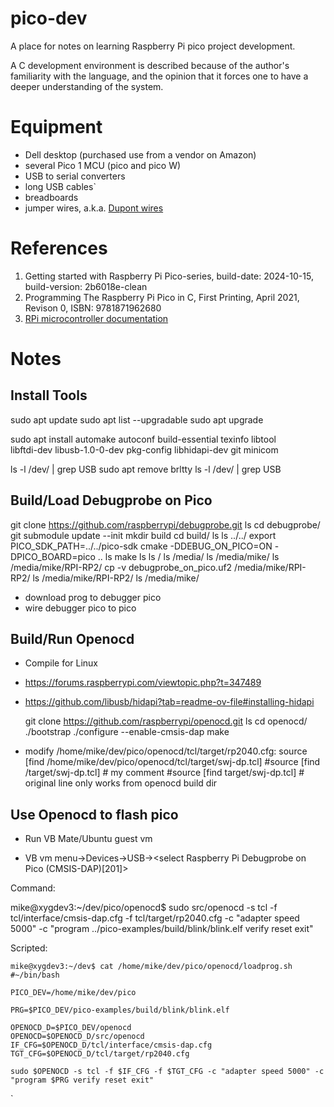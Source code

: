 # pico-dev

A place for notes on learning Raspberry Pi pico project development.

A C development environment is described because of the author's familiarity 
with the language, and the opinion
that it forces one to have a deeper understanding of the system.

# Equipment

- Dell desktop (purchased use from a vendor on Amazon)
- several Pico 1 MCU (pico and pico W)
- USB to serial converters
- long USB cables`
- breadboards
- jumper wires, a.k.a. [Dupont wires](https://www.reddit.com/r/electronics/comments/ioc6sf/i_finally_foundout_why_dupont_connectors_are/?rdt=36730)

# References

1. Getting started with Raspberry Pi Pico-series, build-date: 2024-10-15, build-version: 2b6018e-clean
2. Programming The Raspberry Pi Pico in C, First Printing, April 2021, Revison 0, ISBN: 9781871962680
3. [RPi microcontroller documentation](https://www.raspberrypi.com/documentation/microcontrollers/)

# Notes

## Install Tools

   sudo apt update
   sudo apt list --upgradable
   sudo apt upgrade

   sudo apt install automake autoconf build-essential texinfo libtool \
   libftdi-dev libusb-1.0-0-dev pkg-config libhidapi-dev git minicom

   ls -l /dev/ | grep USB
   sudo apt remove brltty 
   ls -l /dev/ | grep USB

## Build/Load Debugprobe on Pico

   git clone https://github.com/raspberrypi/debugprobe.git
   ls
   cd debugprobe/
   git submodule update --init
   mkdir build
   cd build/
   ls
   ls ../../
   export PICO_SDK_PATH=../../pico-sdk
   cmake -DDEBUG_ON_PICO=ON -DPICO_BOARD=pico ..
   ls
   make
   ls
   ls /
   ls /media/
   ls /media/mike/
   ls /media/mike/RPI-RP2/
   cp -v debugprobe_on_pico.uf2 /media/mike/RPI-RP2/
   ls /media/mike/RPI-RP2/
   ls /media/mike/

- download prog to debugger pico 
- wire debugger pico to pico

## Build/Run Openocd

- Compile for Linux

- https://forums.raspberrypi.com/viewtopic.php?t=347489
- https://github.com/libusb/hidapi?tab=readme-ov-file#installing-hidapi

   git clone https://github.com/raspberrypi/openocd.git
   ls
   cd openocd/
   ./bootstrap
   ./configure --enable-cmsis-dap
   make

- modify /home/mike/dev/pico/openocd/tcl/target/rp2040.cfg:
   source [find /home/mike/dev/pico/openocd/tcl/target/swj-dp.tcl]
   #source [find <absolute path>/target/swj-dp.tcl] # my comment
   #source [find target/swj-dp.tcl] # original line only works from openocd build dir

## Use Openocd to flash pico

- Run VB Mate/Ubuntu guest vm

- VB vm menu->Devices->USB-><select Raspberry Pi Debugprobe on Pico (CMSIS-DAP)[201]>

Command:

mike@xygdev3:~/dev/pico/openocd$ sudo src/openocd -s tcl -f tcl/interface/cmsis-dap.cfg -f tcl/target/rp2040.cfg -c "adapter speed 5000" -c "program ../pico-examples/build/blink/blink.elf verify reset exit"

Scripted:

	mike@xygdev3:~/dev$ cat /home/mike/dev/pico/openocd/loadprog.sh
	#~/bin/bash
	
	PICO_DEV=/home/mike/dev/pico
	
	PRG=$PICO_DEV/pico-examples/build/blink/blink.elf
	
	OPENOCD_D=$PICO_DEV/openocd
	OPENOCD=$OPENOCD_D/src/openocd
	IF_CFG=$OPENOCD_D/tcl/interface/cmsis-dap.cfg
	TGT_CFG=$OPENOCD_D/tcl/target/rp2040.cfg
	
	sudo $OPENOCD -s tcl -f $IF_CFG -f $TGT_CFG -c "adapter speed 5000" -c "program $PRG verify reset exit"
`
